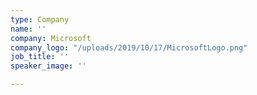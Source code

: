 ```yaml
---
type: Company
name: ''
company: Microsoft
company_logo: "/uploads/2019/10/17/MicrosoftLogo.png"
job_title: ''
speaker_image: ''

---
```

